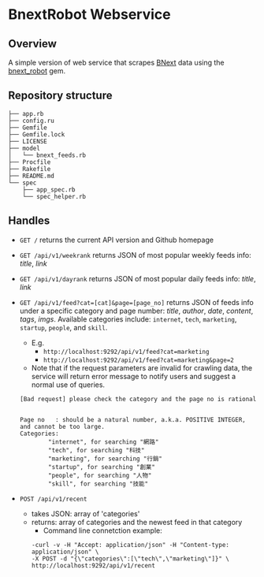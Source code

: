 # BnextRobot Webservice

## Overview
A simple version of web service that scrapes [BNext](http://www.bnext.com.tw/) data using the [bnext_robot](https://rubygems.org/gems/bnext_robot) gem.

## Repository structure
```
├── app.rb
├── config.ru
├── Gemfile
├── Gemfile.lock
├── LICENSE
├── model
│   └── bnext_feeds.rb
├── Procfile
├── Rakefile
├── README.md
└── spec
    ├── app_spec.rb
    └── spec_helper.rb
```

## Handles

- `GET /`
returns the current API version and Github homepage

- `GET /api/v1/weekrank`
returns JSON of most popular weekly feeds info: *title*, *link*

- `GET /api/v1/dayrank`
returns JSON of most popular daily feeds info: *title*, *link*

- `GET /api/v1/feed?cat=[cat]&page=[page_no]`
returns JSON of feeds info under a specific category and page number: *title*, *author*, *date*, *content*, *tags*, *imgs*. Available categories include: `internet`, `tech`, `marketing`, `startup`, `people`, and `skill`.

	- E.g. 
		- `http://localhost:9292/api/v1/feed?cat=marketing`
		- `http://localhost:9292/api/v1/feed?cat=marketing&page=2`
	- Note that if the request parameters are invalid for crawling data, the service will return error message to notify users and suggest a normal use of queries.

	```
	[Bad request] please check the category and the page no is rational


	Page no   : should be a natural number, a.k.a. POSITIVE INTEGER, and cannot be too large.
	Categories:
			"internet", for searching "網路"
			"tech", for searching "科技"
			"marketing", for searching "行銷"
			"startup", for searching "創業"
			"people", for searching "人物"
			"skill", for searching "技能"
	```

- `POST /api/v1/recent`
	- takes JSON: array of 'categories'
	- returns: array of categories and the newest feed in that category
		- Command line connetction example:
		```
		-curl -v -H "Accept: application/json" -H "Content-type: application/json" \
		-X POST -d "{\"categories\":[\"tech\",\"marketing\"]}" \
		http://localhost:9292/api/v1/recent
		```


